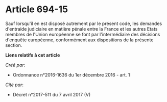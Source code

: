 # Article 694-15

Sauf lorsqu'il en est disposé autrement par le présent code, les  demandes d'entraide judiciaire en matière pénale entre la
France et les  autres Etats membres de l'Union européenne se font par l'intermédiaire  des décisions d'enquête européenne,
conformément aux dispositions de la  présente section.

**Liens relatifs à cet article**

_Créé par_:

  - Ordonnance n°2016-1636 du 1er décembre 2016 - art. 1

_Cité par_:

  - Décret n°2017-511 du 7 avril 2017 (V)
